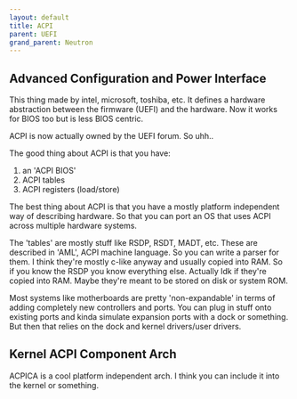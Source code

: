 ```yaml
---
layout: default
title: ACPI
parent: UEFI
grand_parent: Neutron
---
```


## Advanced Configuration and Power Interface

This thing made by intel, microsoft, toshiba, etc. It defines a hardware abstraction between the firmware (UEFI) and the hardware. Now it works for BIOS too but is less BIOS centric.

ACPI is now actually owned by the UEFI forum. So uhh..

The good thing about ACPI is that you have:

1. an 'ACPI BIOS'
2. ACPI tables
3. ACPI registers (load/store)

The best thing about ACPI is that you have a mostly platform independent way of describing hardware. So that you can port an OS that uses ACPI across multiple hardware systems.

The 'tables' are mostly stuff like RSDP, RSDT, MADT, etc. These are described in 'AML', ACPI machine language. So you can write a parser for them. I think they're mostly c-like anyway and usually copied into RAM. So if you know the RSDP you know everything else. Actually Idk if they're copied into RAM. Maybe they're meant to be stored on disk or system ROM.

Most systems like motherboards are pretty 'non-expandable' in terms of adding completely new controllers and ports. You can plug in stuff onto existing ports and kinda simulate expansion ports with a dock or something. But then that relies on the dock and kernel drivers/user drivers.

## Kernel ACPI Component Arch

ACPICA is a cool platform independent arch. I think you can include it into the kernel or something.
